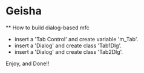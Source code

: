 # Geisha

** How to build dialog-based mfc

* insert a 'Tab Control' and create variable 'm_Tab'.
* insert a 'Dialog' and create class 'Tab1Dlg'.
* insert a 'Dialog' and create class 'Tab2Dlg'.

Enjoy, and Done!!
